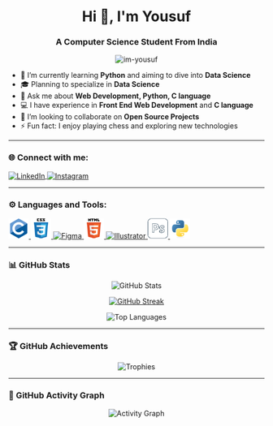 <h1 align="center">Hi 👋, I'm Yousuf</h1>
<h3 align="center"><b>A Computer Science Student From India</b></h3>

<p align="center"> 
  <img src="https://komarev.com/ghpvc/?username=im-yousuf&label=Profile%20views&color=0e75b6&style=flat" alt="im-yousuf" /> 
</p>



- 🌱 I’m currently learning **Python** and aiming to dive into **Data Science**
- 🎓 Planning to specialize in **Data Science**
- 💬 Ask me about **Web Development, Python, C language** 
- 💻 I have experience in **Front End Web Development** and **C language** 
- 👯 I’m looking to collaborate on **Open Source Projects**  
- ⚡ Fun fact: I enjoy playing chess and exploring new technologies  

---

### 🌐 Connect with me:  
<p align="left">
  <a href="https://linkedin.com/in/mohammed-yousuf-uddin-6a59982aa" target="blank">
    <img align="center" src="https://raw.githubusercontent.com/rahuldkjain/github-profile-readme-generator/master/src/images/icons/Social/linked-in-alt.svg" alt="LinkedIn" height="30" width="40" />
  </a>
  <a href="https://instagram.com/m.yousuf321" target="blank">
    <img align="center" src="https://raw.githubusercontent.com/rahuldkjain/github-profile-readme-generator/master/src/images/icons/Social/instagram.svg" alt="Instagram" height="30" width="40" />
  </a>
</p>

---

### ⚙️ Languages and Tools:  
<p align="left"> 
  <a href="https://www.cprogramming.com/" target="_blank">
    <img src="https://raw.githubusercontent.com/devicons/devicon/master/icons/c/c-original.svg" alt="C" width="40" height="40"/>
  </a> 
  <a href="https://www.w3schools.com/css/" target="_blank">
    <img src="https://raw.githubusercontent.com/devicons/devicon/master/icons/css3/css3-original-wordmark.svg" alt="CSS3" width="40" height="40"/>
  </a> 
  <a href="https://www.figma.com/" target="_blank">
    <img src="https://www.vectorlogo.zone/logos/figma/figma-icon.svg" alt="Figma" width="40" height="40"/>
  </a> 
  <a href="https://www.w3.org/html/" target="_blank">
    <img src="https://raw.githubusercontent.com/devicons/devicon/master/icons/html5/html5-original-wordmark.svg" alt="HTML5" width="40" height="40"/>
  </a> 
  <a href="https://www.adobe.com/in/products/illustrator.html" target="_blank">
    <img src="https://www.vectorlogo.zone/logos/adobe_illustrator/adobe_illustrator-icon.svg" alt="Illustrator" width="40" height="40"/>
  </a> 
  <a href="https://www.photoshop.com/en" target="_blank">
    <img src="https://raw.githubusercontent.com/devicons/devicon/master/icons/photoshop/photoshop-line.svg" alt="Photoshop" width="40" height="40"/>
  </a> 
  <a href="https://www.python.org" target="_blank">
    <img src="https://raw.githubusercontent.com/devicons/devicon/master/icons/python/python-original.svg" alt="Python" width="40" height="40"/>
  </a> 
</p>


---

### 📊 GitHub Stats  
<p align="center">
  <img src="https://github-readme-stats.vercel.app/api?username=im-yousuf&show_icons=true&theme=tokyonight" alt="GitHub Stats" />
</p>
<p  align="center"><a href="https://git.io/streak-stats"><img src="https://github-readme-streak-stats.herokuapp.com?user=im-yousuf&theme=tokyonight" alt="GitHub Streak" /></a></p>


<p align="center">
  <img src="https://github-readme-stats.vercel.app/api/top-langs?username=im-yousuf&show_icons=true&locale=en&layout=compact&theme=tokyonight" alt="Top Languages" />
</p>

---

### 🏆 GitHub Achievements  
<p align="center">
  <img src="https://github-profile-trophy.vercel.app/?username=im-yousuf&theme=algolia&no-frame=false&no-bg=false&margin-w=4" alt="Trophies" />
</p>

---

### 🚀 GitHub Activity Graph  
<p align="center">
  <img src="https://github-readme-activity-graph.vercel.app/graph?username=im-yousuf&theme=tokyo-night&hide_border=true" alt="Activity Graph" />
</p>

